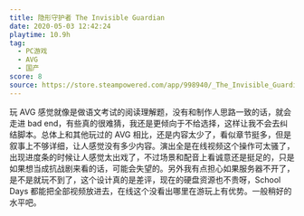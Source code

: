 ```yaml
---
title: 隐形守护者 The Invisible Guardian
date: 2020-05-03 12:42:24
playtime: 10.9h
tag:
  - PC游戏
  - AVG
  - 国产
score: 8
source: https://store.steampowered.com/app/998940/_The_Invisible_Guardian/
---
```

玩 AVG 感觉就像是做语文考试的阅读理解题，没有和制作人思路一致的话，就会走进 bad end，有些真的很难猜，我还是更倾向于不给选择，这样让我不会去纠结脚本。总体上和其他玩过的 AVG 相比，还是内容太少了，看似章节挺多，但是叙事上不够详细，让人感觉没有多少内容。演出全是在线视频这个操作可太骚了，出现进度条的时候让人感觉太出戏了，不过场景和配音上看诚意还是挺足的，只是如果想当成抗战剧来看的话，可能会失望的。另外我有点担心如果服务器不开了，是不是就玩不到了，这个设计真的是差评，现在的硬盘资源也不贵呀，School Days 都能把全部视频放进去，在线这个没看出哪里在游玩上有优势。一般稍好的水平吧。
